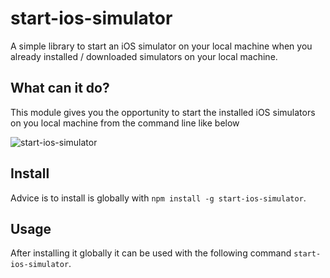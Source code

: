 # start-ios-simulator

A simple library to start an iOS simulator on your local machine when you already installed / downloaded simulators on your local machine.

## What can it do?
This module gives you the opportunity to start the installed iOS simulators on you local machine from the command line like below


![start-ios-simulator](./assets/start-ios-simulator.gif)

## Install
Advice is to install is globally with `npm install -g start-ios-simulator`.

## Usage
After installing it globally it can be used with the following command `start-ios-simulator`.
